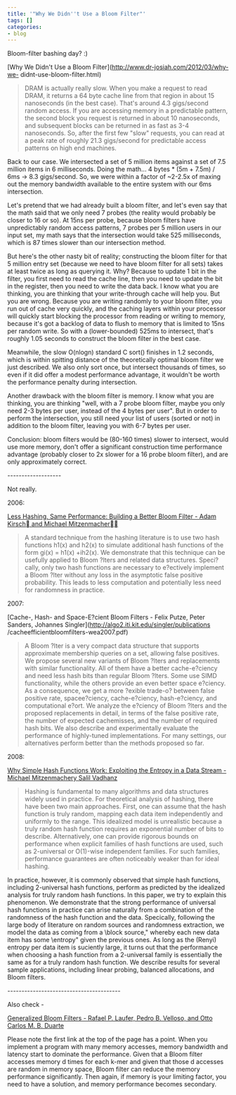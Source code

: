 ```yaml
---
title: '"Why We Didn''t Use a Bloom Filter"'
tags: []
categories:
- blog
---
```

Bloom-filter bashing day? :)
<!--more-->

[Why We Didn't Use a Bloom Filter](http://www.dr-josiah.com/2012/03/why-we-
didnt-use-bloom-filter.html)

> DRAM is actually really slow. When you make a request to read DRAM, it
returns a 64 byte cache line from that region in about 15 nanoseconds (in the
best case). That's around 4.3 gigs/second random access. If you are accessing
memory in a predictable pattern, the second block you request is returned in
about 10 nanoseconds, and subsequent blocks can be returned in as fast as 3-4
nanoseconds. So, after the first few "slow" requests, you can read at a peak
rate of roughly 21.3 gigs/second for predictable access patterns on high end
machines.

Back to our case. We intersected a set of 5 million items against a set of 7.5
million items in 6 milliseconds. Doing the math... 4 bytes * (5m + 7.5m) / 6ms
-> 8.3 gigs/second. So, we were within a factor of ~2-2.5x of maxing out the
memory bandwidth available to the entire system with our 6ms intersection.

Let's pretend that we had already built a bloom filter, and let's even say
that the math said that we only need 7 probes (the reality would probably be
closer to 16 or so). At 15ns per probe, because bloom filters have
unpredictably random access patterns, 7 probes per 5 million users in our
input set, my math says that the intersection would take 525 milliseconds,
which is 87 times slower than our intersection method.

But here's the other nasty bit of reality; constructing the bloom filter for
that 5 million entry set (because we need to have bloom filter for all sets)
takes at least twice as long as querying it. Why? Because to update 1 bit in
the filter, you first need to read the cache line, then you need to update the
bit in the register, then you need to write the data back. I know what you are
thinking, you are thinking that your write-through cache will help you. But
you are wrong. Because you are writing randomly to your bloom filter, you run
out of cache very quickly, and the caching layers within your processor will
quickly start blocking the processor from reading or writing to memory,
because it's got a backlog of data to flush to memory that is limited to 15ns
per random write. So with a (lower-bounded) 525ms to intersect, that's roughly
1.05 seconds to construct the bloom filter in the best case.

Meanwhile, the slow O(nlogn) standard C sort() finishes in 1.2 seconds, which
is within spitting distance of the theoretically optimal bloom filter we just
described. We also only sort once, but intersect thousands of times, so even
if it did offer a modest performance advantage, it wouldn't be worth the
performance penalty during intersection.

Another drawback with the bloom filter is memory. I know what you are
thinking, you are thinking "well, with a 7 probe bloom filter, maybe you only
need 2-3 bytes per user, instead of the 4 bytes per user". But in order to
perform the intersection, you still need your list of users (sorted or not) in
addition to the bloom filter, leaving you with 6-7 bytes per user.

Conclusion: bloom filters would be (80-160 times) slower to intersect, would
use more memory, don't offer a significant construction time performance
advantage (probably closer to 2x slower for a 16 probe bloom filter), and are
only approximately correct.

\-------------------

Not really.

2006:

[Less Hashing, Same Performance: Building a Better Bloom Filter - Adam Kirsch
and Michael
Mitzenmacher](http://www.eecs.harvard.edu/~kirsch/pubs/bbbf/esa06.pdf)

> A standard technique from the hashing literature is to use two hash
functions h1(x) and h2(x) to simulate additional hash functions of the form
gi(x) = h1(x) +ih2(x). We demonstrate that this technique can be usefully
applied to Bloom ?lters and related data structures. Speci?cally, only two
hash functions are necessary to e?ectively implement a Bloom ?lter without any
loss in the asymptotic false positive probability. This leads to less
computation and potentially less need for randomness in practice.

2007:

[Cache-, Hash- and Space-E?cient Bloom Filters - Felix Putze, Peter Sanders,
Johannes Singler](http://algo2.iti.kit.edu/singler/publications
/cacheefficientbloomfilters-wea2007.pdf)

> A Bloom ?lter is a very compact data structure that supports approximate
membership queries on a set, allowing false positives. We propose several new
variants of Bloom ?lters and replacements with similar functionality. All of
them have a better cache-e?ciency and need less hash bits than regular Bloom
?lters. Some use SIMD functionality, while the others provide an even better
space e?ciency. As a consequence, we get a more ?exible trade-o? between false
positive rate, spacee?ciency, cache-e?ciency, hash-e?ciency, and computational
e?ort. We analyze the e?ciency of Bloom ?lters and the proposed replacements
in detail, in terms of the false positive rate, the number of expected
cachemisses, and the number of required hash bits. We also describe and
experimentally evaluate the performance of highly-tuned implementations. For
many settings, our alternatives perform better than the methods proposed so
far.

2008:

[Why Simple Hash Functions Work: Exploiting the Entropy in a Data Stream -
Michael Mitzenmachery Salil
Vadhanz](http://www.eecs.harvard.edu/~michaelm/postscripts/soda2008b.pdf)

> Hashing is fundamental to many algorithms and data structures widely used in
practice. For theoretical analysis of hashing, there have been two main
approaches. First, one can assume that the hash function is truly random,
mapping each data item independently and uniformly to the range. This
idealized model is unrealistic because a truly random hash function requires
an exponential number of bits to describe. Alternatively, one can provide
rigorous bounds on performance when explicit families of hash functions are
used, such as 2-universal or O(1)-wise independent families. For such
families, performance guarantees are often noticeably weaker than for ideal
hashing.

In practice, however, it is commonly observed that simple hash functions,
including 2-universal hash functions, perform as predicted by the idealized
analysis for truly random hash functions. In this paper, we try to explain
this phenomenon. We demonstrate that the strong performance of universal hash
functions in practice can arise naturally from a combination of the randomness
of the hash function and the data. Specically, following the large body of
literature on random sources and randomness extraction, we model the data as
coming from a \block source," whereby each new data item has some \entropy"
given the previous ones. As long as the (Renyi) entropy per data item is
suciently large, it turns out that the performance when choosing a hash
function from a 2-universal family is essentially the same as for a truly
random hash function. We describe results for several sample applications,
including linear probing, balanced allocations, and Bloom filters.

\----------------------------------------

Also check -

[Generalized Bloom Filters - Rafael P. Laufer, Pedro B. Velloso, and Otto
Carlos M. B. Duarte](https://www.gta.ufrj.br/ftp/gta/TechReports/LVD05d.pdf)

Please note the first link at the top of the page has a point. When you
implement a program with many memory accesses, memory bandwidth and latency
start to dominate the performance. Given that a Bloom filter accesses memory d
times for each k-mer and given that those d accesses are random in memory
space, Bloom filter can reduce the memory performance significantly. Then
again, if memory is your limiting factor, you need to have a solution, and
memory performance becomes secondary.

